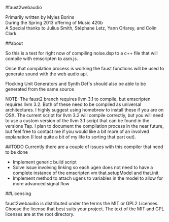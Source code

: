 #faust2webaudio

Primarily written by Myles Borins  
During the Spring 2013 offering of Music 420b  
A Special thanks to Julius Smith, Stéphane Letz, Yann Orlarey, and Colin Clark.

##about

So this is a test for right now of compiling noise.dsp to a c++ file that will compile with emscripten to asm.js.

Once that compilation process is working the faust functions will be used to generate sound with the web audio api.

Flocking Unit Generators and Synth Def's should also be able to be generated from the same source

NOTE: The faust2 branch requires llvm 3.1 to compile, but emscripten requires llvm 3.2.  Both of these need to be compiled as universal architectures.  I highly suggest using homebrew to install these if you are on OSX.  The current script for llvm 3.2 will compile correctly, but you will need to use a custom version of the llvm 3.1 script that can be found in the versions Tap.  I plan to document the compilation process in the near future, but feel free to contact me if you would like a bit more of an involved explanation (I lost quite a bit of my life to sorting that part out).

##TODO
Currently there are a couple of issues with this compiler that need to be done

* Implement generic build script
* Solve issue involving linking so each ugen does not need to have a complete instance of the emscripten vm
that.setupModel and that.init
* Implement method to attach ugens to variables in the model to allow for more advanced signal flow

##Licensing

faust2webaudio is distributed under the terms the MIT or GPL2 Licenses. 
Choose the license that best suits your project. The text of the MIT and GPL 
licenses are at the root directory.
